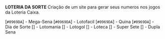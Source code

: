 **LOTERIA DA SORTE**
Criação de um site para gerar seus numeros nos jogos da Loteria Caixa. 

  [`#0969DA`] - Mega-Sena
  [`#0969DA`] - Lotofacil
  [`#0969DA`] - Quina
  [`#0969DA`] - Dia de Sorte
  [] - Lotomania
  [] - Lotogol
  [] - Loteca
  [] - Super Sete
  [] - Dupla Sena

